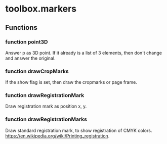 # toolbox.markers


## Functions

### function point3D
Answer p as 3D point. If it already is a list of 3 elements, then don't change
and answer the original.
### function drawCropMarks
If the show flag is set, then draw the cropmarks or page frame.
### function drawRegistrationMark
Draw registration mark as position x, y.
### function drawRegistrationMarks
Draw standard registration mark, to show registration of CMYK colors.
https://en.wikipedia.org/wiki/Printing_registration.
